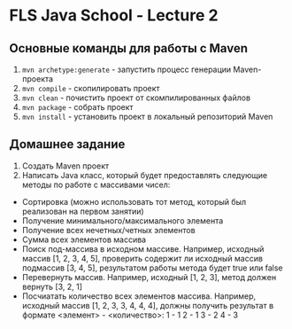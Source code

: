 # FLS Java School - Lecture 2

## Основные команды для работы с Maven

1. `mvn archetype:generate` - запустить процесс генерации Maven-проекта
2. `mvn compile` - скопилировать проект
3. `mvn clean` - почистить проект от скомпилированных файлов
4. `mvn package` - собрать проект
5. `mvn install` - установить проект в локальный репозиторий Maven

## Домашнее задание
1. Создать Maven проект
2. Написать Java класс, который будет предоставлять следующие методы по работе с массивами чисел:
  - Сортировка (можно использовать тот метод, который был реализован на первом занятии)
  - Получение минимального/максимального элемента
  - Получение всех нечетных/четных элементов
  - Сумма всех элементов массива
  - Поиск под-массива в исходном массиве. Например, исходный массив [1, 2, 3, 4, 5], проверить содержит ли исходный массив подмассив [3, 4, 5], результатом работы метода будет true или false
  - Перевернуть массив. Например, исходный [1, 2, 3], метод должен вернуть [3, 2, 1]
  - Посчиатать количество всех элементов массива. Например, исходный массив [1, 2, 3, 3, 4, 4, 4], должны получить результат в формате <элемент> - <количество>:
    1 - 1
    2 - 1
    3 - 2
    4 - 3